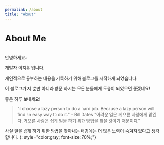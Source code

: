 ```yaml
---
permalink: /about
title: "About"
---
```


# About Me

<br />
안녕하세요~

개발자 이지훈 입니다.

개인적으로 공부하는 내용을 기록하기 위해 블로그를 시작하게 되었습니다.

이 블로그가 저 뿐만 아니라 방문 하시는 모든 분들에게 도움이 되었으면 좋겠네요!

좋은 하루 보내세요!

> "I choose a lazy person to do a hard job. Because a lazy person will find an easy way to do it." - Bill Gates
> "어려운 일은 게으른 사람에게 맡긴다. 게으른 사람은 쉽게 일을 하기 위한 방법을 찾을 것이기 때문이다."

사실 일을 쉽게 하기 위한 방법을 찾아내는 배경에는 더 많은 노력이 숨겨져 있다고 생각합니다.
{: style="color:gray; font-size: 70%;"}
